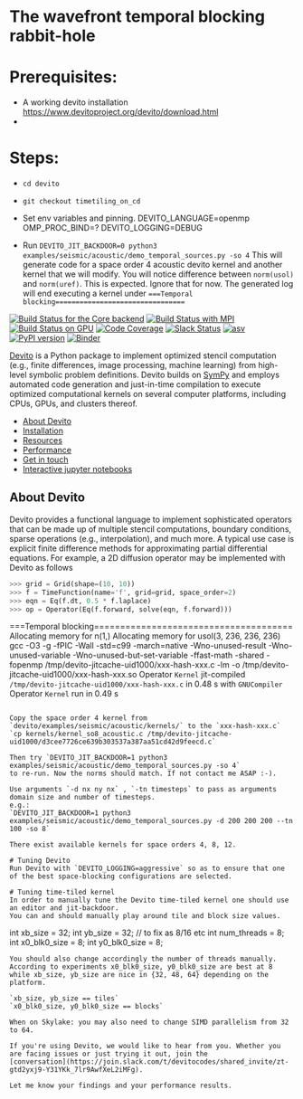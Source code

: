 # The wavefront temporal blocking rabbit-hole

# Prerequisites:
  - A working devito installation https://www.devitoproject.org/devito/download.html
  - 
  
# Steps:

  - `cd devito`
  - `git checkout timetiling_on_cd`
  - Set env variables and pinning.
DEVITO_LANGUAGE=openmp
OMP_PROC_BIND=?
DEVITO_LOGGING=DEBUG

  - Run `DEVITO_JIT_BACKDOOR=0 python3 examples/seismic/acoustic/demo_temporal_sources.py -so 4` 
  This will generate code for a space order 4 acoustic devito kernel and another kernel that we will modify.
  You will notice difference between `norm(usol)` and `norm(uref)`. This is expected. Ignore that for now.
The generated log will end executing a kernel under `===Temporal blocking================================`

[![Build Status for the Core backend](https://github.com/devitocodes/devito/workflows/CI-core/badge.svg)](https://github.com/devitocodes/devito/actions?query=workflow%3ACI-core)
[![Build Status with MPI](https://github.com/devitocodes/devito/workflows/CI-mpi/badge.svg)](https://github.com/devitocodes/devito/actions?query=workflow%3ACI-mpi)
[![Build Status on GPU](https://github.com/devitocodes/devito/workflows/CI-gpu/badge.svg)](https://github.com/devitocodes/devito/actions?query=workflow%3ACI-gpu)
[![Code Coverage](https://codecov.io/gh/devitocodes/devito/branch/master/graph/badge.svg)](https://codecov.io/gh/devitocodes/devito)
[![Slack Status](https://img.shields.io/badge/chat-on%20slack-%2336C5F0)](https://join.slack.com/t/devitocodes/shared_invite/zt-gtd2yxj9-Y31YKk_7lr9AwfXeL2iMFg)
[![asv](http://img.shields.io/badge/benchmarked%20by-asv-blue.svg?style=flat)](https://devitocodes.github.io/devito-performance)
[![PyPI version](https://badge.fury.io/py/devito.svg)](https://badge.fury.io/py/devito)
[![Binder](https://mybinder.org/badge_logo.svg)](https://mybinder.org/v2/gh/devitocodes/devito/master)

[Devito](http://www.devitoproject.org) is a Python package to implement
optimized stencil computation (e.g., finite differences, image processing,
machine learning) from high-level symbolic problem definitions.  Devito builds
on [SymPy](http://www.sympy.org/en/index.html) and employs automated code
generation and just-in-time compilation to execute optimized computational
kernels on several computer platforms, including CPUs, GPUs, and clusters
thereof.

- [About Devito](#about-devito)
- [Installation](#installation)
- [Resources](#resources)
- [Performance](#performance)
- [Get in touch](#get-in-touch)
- [Interactive jupyter notebooks](#interactive-jupyter-notebooks)

## About Devito

Devito provides a functional language to implement sophisticated operators that
can be made up of multiple stencil computations, boundary conditions, sparse
operations (e.g., interpolation), and much more.  A typical use case is
explicit finite difference methods for approximating partial differential
equations. For example, a 2D diffusion operator may be implemented with Devito
as follows

```python
>>> grid = Grid(shape=(10, 10))
>>> f = TimeFunction(name='f', grid=grid, space_order=2)
>>> eqn = Eq(f.dt, 0.5 * f.laplace)
>>> op = Operator(Eq(f.forward, solve(eqn, f.forward)))
```
===Temporal blocking======================================
Allocating memory for n(1,)
Allocating memory for usol(3, 236, 236, 236)
gcc -O3 -g -fPIC -Wall -std=c99 -march=native -Wno-unused-result -Wno-unused-variable -Wno-unused-but-set-variable -ffast-math -shared -fopenmp /tmp/devito-jitcache-uid1000/xxx-hash-xxx.c -lm -o /tmp/devito-jitcache-uid1000/xxx-hash-xxx.so
Operator `Kernel` jit-compiled `/tmp/devito-jitcache-uid1000/xxx-hash-xxx.c` in 0.48 s with `GNUCompiler`
Operator `Kernel` run in 0.49 s
```

Copy the space order 4 kernel from `devito/examples/seismic/acoustic/kernels/` to the `xxx-hash-xxx.c`
`cp kernels/kernel_so8_acoustic.c /tmp/devito-jitcache-uid1000/d3cee7726ce639b303537a387aa51cd42d9feecd.c`

Then try `DEVITO_JIT_BACKDOOR=1 python3 examples/seismic/acoustic/demo_temporal_sources.py -so 4`
to re-run. Now the norms should match. If not contact me ASAP :-).

Use arguments `-d nx ny nx` , `-tn timesteps` to pass as arguments domain size and number of timesteps.
e.g.:
`DEVITO_JIT_BACKDOOR=1 python3 examples/seismic/acoustic/demo_temporal_sources.py -d 200 200 200 --tn 100 -so 8`

There exist available kernels for space orders 4, 8, 12.

# Tuning Devito
Run Devito with `DEVITO_LOGGING=aggressive` so as to ensure that one of the best space-blocking configurations are selected.

# Tuning time-tiled kernel
In order to manually tune the Devito time-tiled kernel one should use an editor and jit-backdoor.
You can and should manually play around tile and block size values.
```
  int xb_size = 32;
  int yb_size = 32; // to fix as 8/16 etc
  int num_threads = 8;
  int x0_blk0_size = 8;
  int y0_blk0_size = 8;
```
You should also change accordingly the number of threads manually.
According to experiments x0_blk0_size, y0_blk0_size are best at 8
while xb_size, yb_size are nice in {32, 48, 64} depending on the platform.

`xb_size, yb_size == tiles`
`x0_blk0_size, y0_blk0_size == blocks`

When on Skylake: you may also need to change SIMD parallelism from 32 to 64.

If you're using Devito, we would like to hear from you. Whether you
are facing issues or just trying it out, join the
[conversation](https://join.slack.com/t/devitocodes/shared_invite/zt-gtd2yxj9-Y31YKk_7lr9AwfXeL2iMFg).

Let me know your findings and your performance results.
